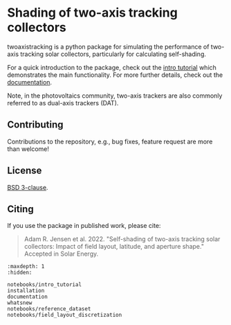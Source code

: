 # Shading of two-axis tracking collectors

twoaxistracking is a python package for simulating the performance of two-axis tracking solar collectors, particularly for calculating self-shading.

For a quick introduction to the package, check out the [intro tutorial](../notebooks/intro_tutorial) which demonstrates the main functionality. For more further details, check out the [documentation](../documentation).

Note, in the photovoltaics community, two-axis trackers are also commonly referred to as dual-axis trackers (DAT).


## Contributing
Contributions to the repository, e.g., bug fixes, feature request are more than welcome!


## License
[BSD 3-clause](https://github.com/AdamRJensen/twoaxistracking/blob/main/LICENSE).


## Citing
If you use the package in published work, please cite:
> Adam R. Jensen et al. 2022.
> "Self-shading of two-axis tracking solar collectors: Impact of field layout, latitude, and aperture shape."
> Accepted in Solar Energy.


```{toctree}
:maxdepth: 1
:hidden:

notebooks/intro_tutorial
installation
documentation
whatsnew
notebooks/reference_dataset
notebooks/field_layout_discretization
```
